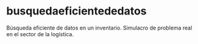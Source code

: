 # busquedaeficientededatos
Búsqueda eficiente de datos en un inventario. Simulacro de problema real en el sector de la logística.
